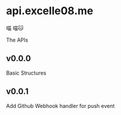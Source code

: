 # api.excelle08.me

喵
喵🐱

The APIs

## v0.0.0

Basic Structures

## v0.0.1

Add Github Webhook handler for push event
